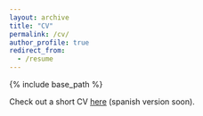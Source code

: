 ```yaml
---
layout: archive
title: "CV"
permalink: /cv/
author_profile: true
redirect_from:
  - /resume
---
```


{% include base_path %}

Check out a short CV [here](files/cv.pdf) (spanish version soon).
